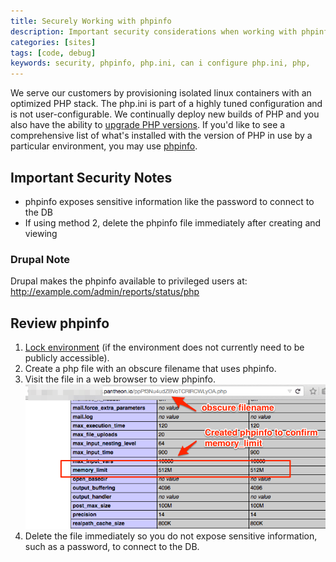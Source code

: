 ```yaml
---
title: Securely Working with phpinfo
description: Important security considerations when working with phpinfo on your Pantheon site.
categories: [sites]
tags: [code, debug]
keywords: security, phpinfo, php.ini, can i configure php.ini, php,
---
```

We serve our customers by provisioning isolated linux containers with an optimized PHP stack. The php.ini is part of a highly tuned configuration and is not user-configurable.
We continually deploy new builds of PHP and you also have the ability to [upgrade PHP versions](/docs/php-versions/). If you'd like to see
a comprehensive list of what's installed with the version of PHP in use by a particular environment, you may use [phpinfo](http://php.net/manual/en/function.phpinfo.php).

## **Important Security Notes**

 * phpinfo exposes sensitive information like the password to connect to the DB
 * If using method 2, delete the phpinfo file immediately after creating and viewing


### Drupal Note

Drupal makes the phpinfo available to privileged users at: http://example.com/admin/reports/status/php


## Review phpinfo

1. [Lock environment](/docs/lock-environment/)  (if the environment does not currently need to be publicly accessible).
2. Create a php file with an obscure filename that uses phpinfo.
3. Visit the file in a web browser to view phpinfo.
 ![obscure-phpinfo-filename](/source/docs/assets/images/obscure-phpinfo-delete-immediately.png)
4. Delete the file immediately so you do not expose sensitive information, such as a password, to connect to the DB.
